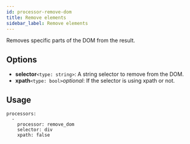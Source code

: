 ```yaml
---
id: processor-remove-dom
title: Remove elements
sidebar_label: Remove elements
---
```


Removes specific parts of the DOM from the result.

## Options

- **selector**`<type: string>`: A string selector to remove from the DOM.
- **xpath**`<type: bool>`*optional*: If the selector is using xpath or not.

## Usage

```
processors:
  -
    processor: remove_dom
    selector: div
    xpath: false

```
